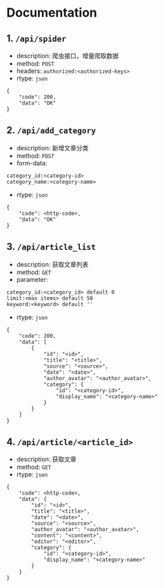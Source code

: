 # Documentation

## 1. ```/api/spider```

- description: 爬虫接口，增量爬取数据
- method: ```POST```
- headers: ```authorized:<authorized-keys>```
- rtype: ```json```
```
{
    "code": 200,
    "data": "OK"
}
```

## 2. ```/api/add_category```

- description: 新增文章分类
- method: ```POST```
- form-data: 
```
category_id:<category-id>
category_name:<category-name>
```
- rtype: ```json```
```
{
    "code": <http-code>,
    "data": "OK"
}
```

## 3. ```/api/article_list```

- description: 获取文章列表
- method: ```GET```
- parameter: 
```
category_id:<category_id> default 0
limit:<max items> default 50
keyword:<keyword> default ''
```
- rtype: ```json```
```
{
    "code": 200,
    "data": [
        {
            "id": "<id>",
            "title": "<title>",
            "source": "<source>",
            "date": "<date>",
            "author_avatar": "<author_avatar>",
            "category": {
                "id": "<category-id>",
                "display_name": "<category-name>"
            }
        }
    ]
}
```

## 4. ```/api/article/<article_id>```

- description: 获取文章
- method: ```GET```
- rtype: ```json```
```
{
    "code": <http-code>,
    "data": {
        "id": "<id>",
        "title": "<title>",
        "date": "<date>",
        "source": "<source>",
        "author_avatar": "<author_avatar>",
        "content": "<content>",
        "editor": "<editor>",
        "category": {
            "id": "<category-id>",
            "display_name": "<category-name>"
        }
    }
}
```
